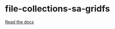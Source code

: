 # file-collections-sa-gridfs

[Read the docs](https://github.com/reactioncommerce/reaction-file-collections)
